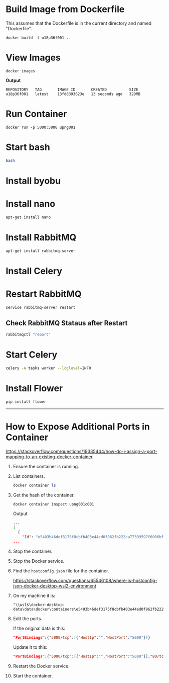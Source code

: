 # Build Image from Dockerfile

This assumes that the Dockerfile is in the current directory and named "Dockerfile". 

```
docker build -t u18p36f001 .
```

# View Images

```
docker images
```

__Output__

```
REPOSITORY   TAG       IMAGE ID       CREATED          SIZE
u18p36f001   latest    13fd8393623e   13 seconds ago   329MB
```

# Run Container

```
docker run -p 5000:5000 upng001
```

# Start bash
``` bash
bash
```



# Install byobu


# Install nano

``` bash
apt-get install nano
```

# Install RabbitMQ

``` bash
apt-get install rabbitmq-server
```



# Install Celery

# Restart RabbitMQ

``` bash
service rabbitmq-server restart
```

## Check RabbitMQ Stataus after Restart

``` bash
rabbitmqctl "report"
```



# Start Celery

``` bash 
celery -A tasks worker --loglevel=INFO
```

# Install Flower

``` bash
pip install flower
```


-------------------

# How to Expose Additional Ports in Container

https://stackoverflow.com/questions/19335444/how-do-i-assign-a-port-mapping-to-an-existing-docker-container

1. Ensure the container is running.
1. List containers.

    ``` powershell
    docker container ls
    ```

1. Get the hash of the container.

    ``` powershell
    docker container inspect upng001c001
    ```

    Output

    ``` json
    ...
    [
      {
        "Id": "e5403b46def3175f8cbfb403e44ed0f862fb222ca77399597f6006bfaade2d56",
    ...
    ```

1. Stop the container.
1. Stop the Docker service.
1. Find the `hostconfig.json` file for the container.

   https://stackoverflow.com/questions/65546108/where-is-hostconfig-json-docker-desktop-wsl2-environment

1. On my machine it is:

    ```
    "\\wsl$\docker-desktop-data\data\docker\containers\e5403b46def3175f8cbfb403e44ed0f862fb222ca77399597f6006bfaade2d56\hostconfig.json"
    ```

1. Edit the ports.

    If the original data is this:

    ``` json
    "PortBindings":{"5000/tcp":[{"HostIp":"","HostPort":"5000"}]}
    ```

    Update it to this:

    ``` json
    "PortBindings":{"5000/tcp":[{"HostIp":"","HostPort":"5000"}],"80/tcp":[{"HostIp":"","HostPort":"81"}]}
    ```



1. Restart the Docker service.
1. Start the container.
